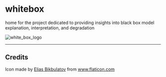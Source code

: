 # whitebox
home for the project dedicated to providing insights into black box model explanation, interpretation, and degradation

![white_box_logo](https://raw.githubusercontent.com/zbloss/whitebox/master/img/box.png "White Box Logo")

<hr>




## Credits
Icon made by [Elias Bikbulatov]("https://www.flaticon.com/authors/elias-bikbulatov") from www.flaticon.com
